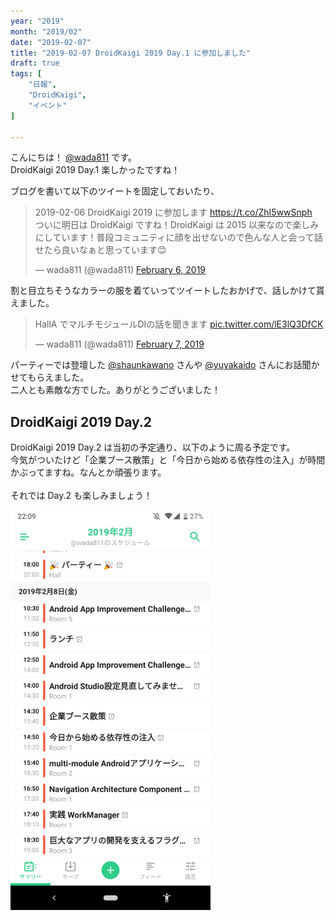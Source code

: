 ```yaml
---
year: "2019"
month: "2019/02"
date: "2019-02-07"
title: "2019-02-07 DroidKaigi 2019 Day.1 に参加しました"
draft: true
tags: [
    "日報",
    "DroidKaigi",
    "イベント"
]

---
```


こんにちは！ [@wada811](https://twitter.com/wada811) です。<br>
DroidKaigi 2019 Day.1 楽しかったですね！

ブログを書いて以下のツイートを固定しておいたり、

<blockquote class="twitter-tweet"><p lang="ja" dir="ltr">2019-02-06 DroidKaigi 2019 に参加します <a href="https://t.co/ZhI5wwSnph">https://t.co/ZhI5wwSnph</a><br>ついに明日は DroidKaigi ですね！DroidKaigi は 2015 以来なので楽しみにしています！普段コミュニティに顔を出せないので色んな人と会って話せたら良いなぁと思っています😊</p>&mdash; wada811 (@wada811) <a href="https://twitter.com/wada811/status/1093173573441613824?ref_src=twsrc%5Etfw">February 6, 2019</a></blockquote> <script async src="https://platform.twitter.com/widgets.js" charset="utf-8"></script>

割と目立ちそうなカラーの服を着ていってツイートしたおかげで、話しかけて貰えました。

<blockquote class="twitter-tweet"><p lang="ja" dir="ltr">HallA でマルチモジュールDIの話を聞きます <a href="https://t.co/lE3lQ3DfCK">pic.twitter.com/lE3lQ3DfCK</a></p>&mdash; wada811 (@wada811) <a href="https://twitter.com/wada811/status/1093333316902707200?ref_src=twsrc%5Etfw">February 7, 2019</a></blockquote> <script async src="https://platform.twitter.com/widgets.js" charset="utf-8"></script>

パーティーでは登壇した [@shaunkawano](https://twitter.com/shaunkawano) さんや [@yuyakaido](https://twitter.com/yuyakaido) さんにお話聞かせてもらえました。<br>
二人とも素敵な方でした。ありがとうございました！

## DroidKaigi 2019 Day.2

DroidKaigi 2019 Day.2 は当初の予定通り、以下のように周る予定です。<br>
今気がついたけど「企業ブース散策」と「今日から始める依存性の注入」が時間かぶってますね。なんとか頑張ります。<br>
<br>
それでは Day.2 も楽しみましょう！

<img src="/images/nippo-2019-02-06/DroidKaigi2019_Day2.png" alt="DroidKaigi2019_Day2_Schedule" width="320" />
